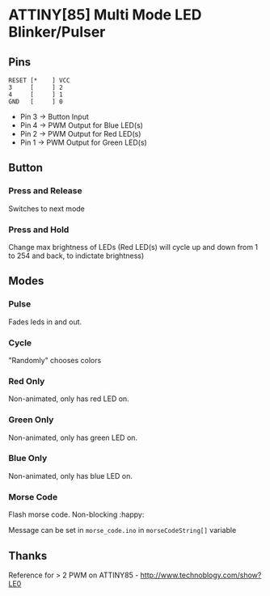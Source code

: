 # ATTINY[85] Multi Mode LED Blinker/Pulser

## Pins
``` text
RESET [*    ] VCC
3     [     ] 2
4     [     ] 1
GND   [     ] 0
```

* Pin 3 -> Button Input
* Pin 4 -> PWM Output for Blue LED(s)
* Pin 2 -> PWM Output for Red LED(s)
* Pin 1 -> PWM Output for Green LED(s)

## Button
### Press and Release
Switches to next mode
### Press and Hold
Change max brightness of LEDs (Red LED(s) will cycle up and down from 1 to 254 and back, to indictate brightness)

## Modes
### Pulse
Fades leds in and out.
### Cycle
"Randomly" chooses colors
### Red Only
Non-animated, only has red LED on.
### Green Only
Non-animated, only has green LED on.
### Blue Only
Non-animated, only has blue LED on.
### Morse Code
Flash morse code. Non-blocking :happy:

Message can be set in `morse_code.ino` in `morseCodeString[]` variable

## Thanks
Reference for > 2 PWM on ATTINY85 - http://www.technoblogy.com/show?LE0